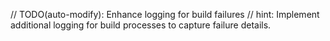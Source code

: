 // TODO(auto-modify): Enhance logging for build failures
// hint: Implement additional logging for build processes to capture failure details.
